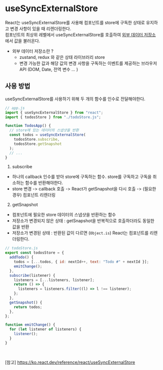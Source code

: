 # useSyncExternalStore

React는 useSyncExternalStore를 사용해 컴포넌트를 store에 구독한 상태로 유지하고 변경 사항이 있을 때 리렌더링한다.<br/>
컴포넌트의 최상위 레벨에서 useSyncExternalStore를 호출하여 <u>외부 데이터 저장소</u>에서 값을 불러온다.

- 외부 데이터 저장소란 ?
  - zustand, redux 와 같은 상태 라이브러리 store
  - 변경 가능한 값과 해당 값의 변경 사항을 구독하는 이벤트를 제공하는 브라우저 API (DOM, Date, 전역 변수 ... )
    <br/>

## 사용 방법

useSyncExternalStore를 사용하기 위해 두 개의 함수를 인수로 전달해야한다.

```js
// app.js
import { useSyncExternalStore } from "react";
import { todosStore } from "./todoStore.js";

function TodosApp() {
  // store에 있는 데이터의 스냅샷을 반환
  const todos = useSyncExternalStore(
    todosStore.subscribe,
    todosStore.getSnapshot
  );
  // ...
}
```

1. subscribe

- 하나의 callback 인수를 받아 store에 구독하는 함수. store를 구독하고 구독을 취소하는 함수를 반환해야한다.
- store 변경 -> callback 호출 -> React가 getSnapshot을 다시 호출 -> (필요한 경우) 컴포넌트 리렌더링

2. getSnapshot

- 컴포넌트에 필요한 store 데이터의 스냅샷을 반환하는 함수
- 저장소가 변경되지 않은 상태 : getSnapshot을 반복적으로 호출하더라도 동일한 값을 반환
- 저장소가 변경된 상태 : 반환된 값이 다르면 (`Object.is`) React는 컴포넌트를 리렌더링한다.

```js
// todoStore.js
export const todosStore = {
  addTodo() {
    todos = [...todos, { id: nextId++, text: "Todo #" + nextId }];
    emitChange();
  },
  subscribe(listener) {
    listeners = [...listeners, listener];
    return () => {
      listeners = listeners.filter((l) => l !== listener);
    };
  },
  getSnapshot() {
    return todos;
  },
};

function emitChange() {
  for (let listener of listeners) {
    listener();
  }
}
```

<br/>

[참고] https://ko.react.dev/reference/react/useSyncExternalStore
